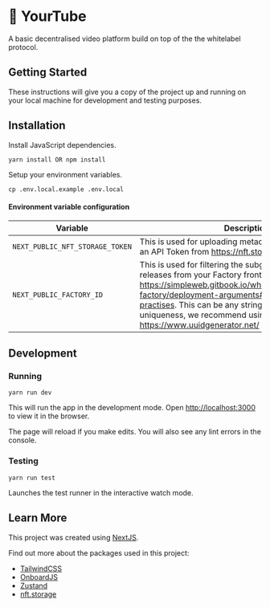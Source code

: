 # 🎥 YourTube

A basic decentralised video platform build on top of the the whitelabel protocol.

## Getting Started

These instructions will give you a copy of the project up and running on your local machine for development and testing purposes.

## Installation

Install JavaScript dependencies.

```
yarn install OR npm install
```

Setup your environment variables.

```
cp .env.local.example .env.local
```

#### Environment variable configuration

| Variable                        | Description                                                                                                                                                                                                                                                                                                             |
| ------------------------------- | ----------------------------------------------------------------------------------------------------------------------------------------------------------------------------------------------------------------------------------------------------------------------------------------------------------------------- |
| `NEXT_PUBLIC_NFT_STORAGE_TOKEN` | This is used for uploading metadata to IPFS. You can get an API Token from https://nft.storage/                                                                                                                                                                                                                         |
| `NEXT_PUBLIC_FACTORY_ID`        | This is used for filtering the subgraph to only show releases from your Factory frontend. See https://simpleweb.gitbook.io/whitelabel/developers/the-factory/deployment-arguments#metadata-best-practises. This can be any string value, but for uniqueness, we recommend using UUIDv4 - https://www.uuidgenerator.net/ |

## Development

### Running

```
yarn run dev
```

This will run the app in the development mode. Open [http://localhost:3000](http://localhost:3000) to view it in the browser.

The page will reload if you make edits. You will also see any lint errors in the console.

### Testing

```
yarn run test
```

Launches the test runner in the interactive watch mode.

## Learn More

This project was created using [NextJS](https://nextjs.org/).

Find out more about the packages used in this project:

- [TailwindCSS](https://tailwindcss.com)
- [OnboardJS](https://stripe.com/docs)
- [Zustand](https://github.com/pmndrs/zustand)
- [nft.storage](https://nft.storage/)
